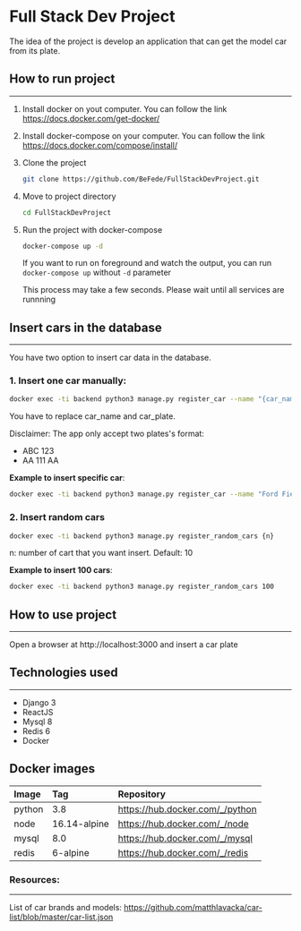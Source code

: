 # Full Stack Dev Project

The idea of the project is develop an application that can get the model car from its plate.

## How to run project
---------------

1. Install docker on yout computer. You can follow the link https://docs.docker.com/get-docker/
2. Install docker-compose on your computer. You can follow the link https://docs.docker.com/compose/install/
3. Clone the project
    ```bash
    git clone https://github.com/BeFede/FullStackDevProject.git
    ```
4. Move to project directory
    ```bash
    cd FullStackDevProject
    ```
5. Run the project with docker-compose
    ```bash
    docker-compose up -d
    ```
    If you want to run on foreground and watch the output, you can run `docker-compose up` without `-d` parameter

    This process may take a few seconds. Please wait until all services are runnning

## Insert cars in the database  
-------------
You have two option to insert car data in the database.
### 1. Insert one car manually:
```bash
docker exec -ti backend python3 manage.py register_car --name "{car_name}" --plate "{car_plate}"
```
You have to replace car_name and car_plate.

Disclaimer: The app only accept two plates's format:
- ABC 123
- AA 111 AA

**Example to insert specific car**: 

```bash
docker exec -ti backend python3 manage.py register_car --name "Ford Fiesta Kinetic 2015" --plate "KBJ 892"
```
### 2. Insert random cars
```bash
docker exec -ti backend python3 manage.py register_random_cars {n}
```
n: number of cart that you want insert. Default: 10

**Example to insert 100 cars**:
```bash
docker exec -ti backend python3 manage.py register_random_cars 100
```

## How to use project
--------
Open a browser at http://localhost:3000 and insert a car plate


## Technologies used
--------
- Django 3
- ReactJS
- Mysql 8
- Redis 6
- Docker


## Docker images

|Image|Tag|Repository|
|:----|:-----|:----|
|python|3.8|https://hub.docker.com/_/python
|node|16.14-alpine|https://hub.docker.com/_/node 
|mysql|8.0 |https://hub.docker.com/_/mysql 
|redis|6-alpine |https://hub.docker.com/_/redis 



### Resources:
-------------

List of car brands and models: https://github.com/matthlavacka/car-list/blob/master/car-list.json